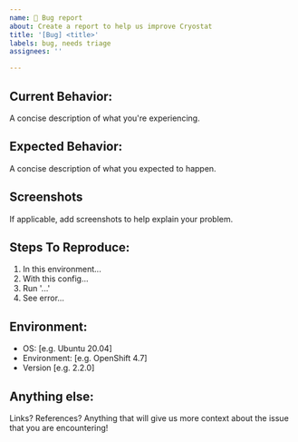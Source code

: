 ```yaml
---
name: 🐞 Bug report
about: Create a report to help us improve Cryostat
title: '[Bug] <title>'
labels: bug, needs triage
assignees: ''

---
```


## Current Behavior:
A concise description of what you're experiencing.

## Expected Behavior:
A concise description of what you expected to happen.

## Screenshots
If applicable, add screenshots to help explain your problem.

## Steps To Reproduce:
1. In this environment...
2. With this config...
3. Run '...'
4. See error...

## Environment:
- OS: [e.g. Ubuntu 20.04]
- Environment: [e.g. OpenShift 4.7]
- Version [e.g. 2.2.0]

## Anything else:
Links? References? Anything that will give us more context about the issue that you are encountering!
